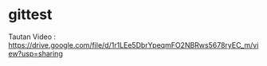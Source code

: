 # gittest
Tautan Video : https://drive.google.com/file/d/1r1LEe5DbrYpeqmFO2NBRws5678ryEC_m/view?usp=sharing
